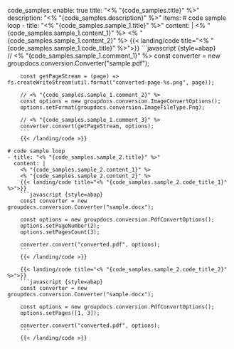 code_samples:
  enable: true
  title: "<% "{code_samples.title}" %>"
  description: "<% "{code_samples.description}" %>"
  items:
    # code sample loop
    - title: "<% "{code_samples.sample_1.title}" %>"
      content: |
        <% "{code_samples.sample_1.content_1}" %> 
        <% "{code_samples.sample_1.content_2}" %>
        {{< landing/code title="<% "{code_samples.sample_1.code_title}" %>">}}
        ```javascript {style=abap}   
        // <% "{code_samples.sample_1.comment_1}" %>
        const converter = new groupdocs.conversion.Converter("sample.pdf");
        
        const getPageStream = (page) => fs.createWriteStream(util.format("converted-page-%s.png", page));

        // <% "{code_samples.sample_1.comment_2}" %>
        const options = new groupdocs.conversion.ImageConvertOptions();
        options.setFormat(groupdocs.conversion.ImageFileType.Png);

        // <% "{code_samples.sample_1.comment_3}" %>
        converter.convert(getPageStream, options);
        ```
        {{< /landing/code >}}

    # code sample loop
    - title: "<% "{code_samples.sample_2.title}" %>"
      content: |
        <% "{code_samples.sample_2.content_1}" %> 
        <% "{code_samples.sample_2.content_2}" %>
        {{< landing/code title="<% "{code_samples.sample_2.code_title_1}" %>">}}
        ```javascript {style=abap}   
        const converter = new groupdocs.conversion.Converter("sample.docx");

        const options = new groupdocs.conversion.PdfConvertOptions();
        options.setPageNumber(2);
        options.setPagesCount(3);

        converter.convert("converted.pdf", options);
        ```
        {{< /landing/code >}}

        {{< landing/code title="<% "{code_samples.sample_2.code_title_2}" %>">}}
        ```javascript {style=abap}   
        const converter = new groupdocs.conversion.Converter("sample.docx");
        
        const options = new groupdocs.conversion.PdfConvertOptions();
        options.setPages([1, 3]);

        converter.convert("converted.pdf", options);
        ```
        {{< /landing/code >}}